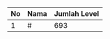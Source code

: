 | No | Nama            | Jumlah Level |
|----|-----------------|--------------|
| 1  | #    |    693        |
